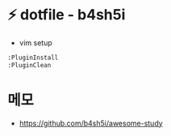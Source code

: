 # ⚡️ dotfile - b4sh5i
- vim setup 
```bash
:PluginInstall
:PluginClean
```

# 메모
- https://github.com/b4sh5i/awesome-study
